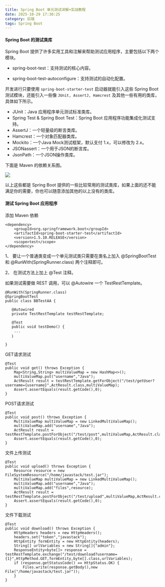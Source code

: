 ```yaml
---
title: Spring Boot 单元测试详解+实战教程
date: 2025-10-29 17:30:25
category: 后端
tags: Spring Boot
---
```


#### Spring Boot 的测试类库

Spring Boot 提供了许多实用工具和注解来帮助测试应用程序，主要包括以下两个模块。

- spring-boot-test：支持测试的核心内容。

- spring-boot-test-autoconfigure：支持测试的自动化配置。

开发进行只要使用 `spring-boot-starter-test` 启动器就能引入这些 Spring Boot 测试模块，还能引入一些像 `JUnit, AssertJ, Hamcrest` 及其他一些有用的类库，具体如下所示。

- JUnit：Java 应用程序单元测试标准类库。
- Spring Test & Spring Boot Test：Spring Boot 应用程序功能集成化测试支持。
- AssertJ：一个轻量级的断言类库。
- Hamcrest：一个对象匹配器类库。
- Mockito：一个Java Mock测试框架，默认支付 1.x，可以修改为 2.x。
- JSONassert：一个用于JSON的断言库。
- JsonPath：一个JSON操作类库。

下面是 Maven 的依赖关系图。

![](http://img.javastack.cn/18-3-20/39821255.jpg)

以上这些都是 Spring Boot 提供的一些比较常用的测试类库，如果上面的还不能满足你的需要，你也可以随意添加其他的以上没有的类库。

#### 测试 Spring Boot 应用程序

添加 Maven 依赖

```
<dependency>
    <groupId>org.springframework.boot</groupId>
    <artifactId>spring-boot-starter-test</artifactId>
    <version>1.5.10.RELEASE</version>
    <scope>test</scope>
</dependency>
```

1、 要让一个普通类变成一个单元测试类只需要在类名上加入 @SpringBootTest 和 @RunWith(SpringRunner.class) 两个注释即可。

2、 在测试方法上加上 @Test 注释。

如果测试需要做 REST 调用，可以 @Autowire 一个 TestRestTemplate。

```
@RunWith(SpringRunner.class)
@SpringBootTest
public class BBTestAA {

   @Autowired
   private TestRestTemplate testRestTemplate;
   
   @Test
   public void testDemo() {
    ...
   ｝
    
}
```

GET请求测试

```
@Test
public void get() throws Exception {
    Map<String,String> multiValueMap = new HashMap<>();
    multiValueMap.put("username","Java");
    ActResult result = testRestTemplate.getForObject("/test/getUser?username={username}",ActResult.class,multiValueMap);
    Assert.assertEquals(result.getCode(),0);
}
```

POST请求测试

```
@Test
public void post() throws Exception {
    MultiValueMap multiValueMap = new LinkedMultiValueMap();
    multiValueMap.add("username","Java");
    ActResult result = testRestTemplate.postForObject("/test/post",multiValueMap,ActResult.class);
    Assert.assertEquals(result.getCode(),0);
}
```

文件上传测试

```
@Test
public void upload() throws Exception {
    Resource resource = new FileSystemResource("/home/javastack/test.jar");
    MultiValueMap multiValueMap = new LinkedMultiValueMap();
    multiValueMap.add("username","Java");
    multiValueMap.add("files",resource);
    ActResult result = testRestTemplate.postForObject("/test/upload",multiValueMap,ActResult.class);
    Assert.assertEquals(result.getCode(),0);
}
```

文件下载测试

```
@Test
public void download() throws Exception {
    HttpHeaders headers = new HttpHeaders();
    headers.set("token","javastack");
    HttpEntity formEntity = new HttpEntity(headers);
    String[] urlVariables = new String[]{"admin"};
    ResponseEntity<byte[]> response = testRestTemplate.exchange("/test/download?username={1}",HttpMethod.GET,formEntity,byte[].class,urlVariables);
    if (response.getStatusCode() == HttpStatus.OK) {
        Files.write(response.getBody(),new File("/home/javastack/test.jar"));
    }
}
```

